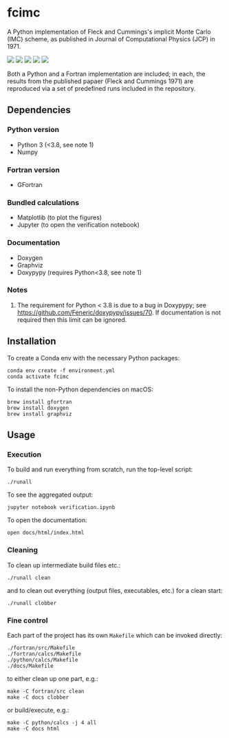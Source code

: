 fcimc
=====

A Python implementation of Fleck and Cummings's implicit Monte Carlo (IMC) scheme, as
published in Journal of Computational Physics (JCP) in 1971.

<img src="https://img.shields.io/github/v/release/msleigh/fcimc?include_prereleases"> <img src="https://img.shields.io/github/license/msleigh/fcimc"> <img src="https://img.shields.io/tokei/lines/github/msleigh/fcimc"> <img src="https://img.shields.io/github/last-commit/msleigh/fcimc"> <img src="https://img.shields.io/badge/code%20style-black-lightgrey">

Both a Python and a Fortran implementation are included; in each, the results from the
published papaer (Fleck and Cummings 1971) are reproduced via a set of predefined runs
included in the repository.

## Dependencies

### Python version

- Python 3 (<3.8, see note 1)
- Numpy

### Fortran version

- GFortran

### Bundled calculations

- Matplotlib (to plot the figures)
- Jupyter (to open the verification notebook)

### Documentation

- Doxygen
- Graphviz
- Doxypypy (requires Python<3.8, see note 1)

### Notes

1. The requirement for Python < 3.8 is due to a bug in Doxypypy; see
   https://github.com/Feneric/doxypypy/issues/70. If documentation is not required
   then this limit can be ignored.

## Installation

To create a Conda env with the necessary Python packages:

    conda env create -f environment.yml
    conda activate fcimc

To install the non-Python dependencies on macOS:

    brew install gfortran
    brew install doxygen
    brew install graphviz

## Usage

### Execution

To build and run everything from scratch, run the top-level script:

    ./runall

To see the aggregated output:

    jupyter notebook verification.ipynb

To open the documentation:

    open docs/html/index.html

### Cleaning

To clean up intermediate build files etc.:

    ./runall clean

and to clean out everything (output files, executables, etc.) for a clean start:

    ./runall clobber

### Fine control

Each part of the project has its own `Makefile` which can be invoked directly:

    ./fortran/src/Makefile
    ./fortran/calcs/Makefile
    ./python/calcs/Makefile
    ./docs/Makefile

to either clean up one part, e.g.:

    make -C fortran/src clean
    make -C docs clobber

or build/execute, e.g.:

    make -C python/calcs -j 4 all
    make -C docs html


